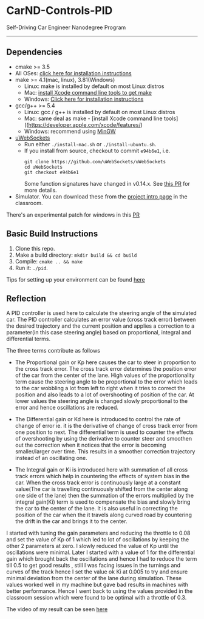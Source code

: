 # CarND-Controls-PID
Self-Driving Car Engineer Nanodegree Program

---

## Dependencies

* cmake >= 3.5
 * All OSes: [click here for installation instructions](https://cmake.org/install/)
* make >= 4.1(mac, linux), 3.81(Windows)
  * Linux: make is installed by default on most Linux distros
  * Mac: [install Xcode command line tools to get make](https://developer.apple.com/xcode/features/)
  * Windows: [Click here for installation instructions](http://gnuwin32.sourceforge.net/packages/make.htm)
* gcc/g++ >= 5.4
  * Linux: gcc / g++ is installed by default on most Linux distros
  * Mac: same deal as make - [install Xcode command line tools]((https://developer.apple.com/xcode/features/)
  * Windows: recommend using [MinGW](http://www.mingw.org/)
* [uWebSockets](https://github.com/uWebSockets/uWebSockets)
  * Run either `./install-mac.sh` or `./install-ubuntu.sh`.
  * If you install from source, checkout to commit `e94b6e1`, i.e.
    ```
    git clone https://github.com/uWebSockets/uWebSockets 
    cd uWebSockets
    git checkout e94b6e1
    ```
    Some function signatures have changed in v0.14.x. See [this PR](https://github.com/udacity/CarND-MPC-Project/pull/3) for more details.
* Simulator. You can download these from the [project intro page](https://github.com/udacity/self-driving-car-sim/releases) in the classroom.

There's an experimental patch for windows in this [PR](https://github.com/udacity/CarND-PID-Control-Project/pull/3)

## Basic Build Instructions

1. Clone this repo.
2. Make a build directory: `mkdir build && cd build`
3. Compile: `cmake .. && make`
4. Run it: `./pid`. 

Tips for setting up your environment can be found [here](https://classroom.udacity.com/nanodegrees/nd013/parts/40f38239-66b6-46ec-ae68-03afd8a601c8/modules/0949fca6-b379-42af-a919-ee50aa304e6a/lessons/f758c44c-5e40-4e01-93b5-1a82aa4e044f/concepts/23d376c7-0195-4276-bdf0-e02f1f3c665d)




## Reflection

A PID controller is used here to calculate the steering angle of the simulated car. The PID controller calculates an error value (cross track error) between the desired trajectory and the current position and applies a correction to a parameter(in this case steering angle) based on proportional, integral and differential terms.

The three terms contribute as follows

* The Proportional gain or Kp here causes the car to steer in proportion to the cross track error. The cross track error determines the position error of the car from the center of the lane. High values of the proportionality term cause the steering angle to be proportional to the error which leads to the car wobbling a lot from left to right when it tries to correct the position and also leads to a lot of overshooting of position of the car. At lower values the steering angle is changed slowly proportional to the error and hence oscillations are reduced.

* The Differential gain or Kd here is introduced to control the rate of change of error ie. it is the derivative of change of cross track error from one position to next. The differential term is used to counter the effects of overshooting by using the derivative to counter steer and smoothen out the correction when it notices that the error is becoming smaller/larger over time. This results in a smoother correction trajectory instead of an oscillating one.

* The Integral gain or Ki is introduced here with summation of all cross track errors which help in countering the effects of system bias in the car. When the cross track error is continuously large at a constant value(The car is travelling continuously shifted from the center  along one side of the lane) then the summation of the errors multiplied by the integral gain(Ki) term is used to compensate the bias and slowly bring the car to the center of the lane. It is also useful in correcting the position of the car when the it  travels along curved road by countering the drift in the car and brings it to the center.


 I started with tuning the gain parameters and reducing the throttle to 0.08 and set the value of Kp of 1 which led to lot of oscillations by keeping the other 2 parameters at zero. I slowly reduced the value of Kp until the oscillations were minimal. Later I started with a value of 1 for the differential gain which brought back the oscillations and hence I had to reduce the term till 0.5 to get good results , still I was facing issues in the turnings and curves of the track hence I set the value ok Ki at 0.005 to try and ensure minimal deviation from the center of the lane during simulation. These values worked well in my machine but gave bad results in machines with better performance. Hence I went back to using the values provided in the classroom session which were found to be optimal with a throttle of 0.3.

The video of my result can be seen [here](https://github.com/AkshathaHolla91/CarND-PID-Control-Project/blob/master/output_video.mp4)




